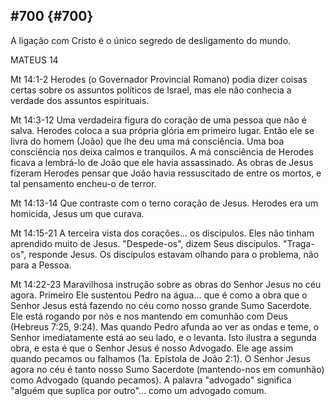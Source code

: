 ## #700 {#700}

A ligação com Cristo é o único segredo de desligamento do mundo.

MATEUS 14

Mt 14:1-2 Herodes (o Governador Provincial Romano) podia dizer coisas certas sobre os assuntos políticos de Israel, mas ele não conhecia a verdade dos assuntos espirituais.

Mt 14:3-12 Uma verdadeira figura do coração de uma pessoa que não é salva. Herodes coloca a sua própria glória em primeiro lugar. Então ele se livra do homem (João) que lhe deu uma má consciência. Uma boa consciência nos deixa calmos e tranquilos. A má consciência de Herodes ficava a lembrá-lo de João que ele havia assassinado. As obras de Jesus fizeram Herodes pensar que João havia ressuscitado de entre os mortos, e tal pensamento encheu-o de terror.

Mt 14:13-14 Que contraste com o terno coração de Jesus. Herodes era um homicida, Jesus um que curava.

Mt 14:15-21 A terceira vista dos corações... os discípulos. Eles não tinham aprendido muito de Jesus. &quot;Despede-os&quot;, dizem Seus discípulos. &quot;Traga-os&quot;, responde Jesus. Os discípulos estavam olhando para o problema, não para a Pessoa.

Mt 14:22-23 Maravilhosa instrução sobre as obras do Senhor Jesus no céu agora. Primeiro Ele sustentou Pedro na água... que é como a obra que o Senhor Jesus está fazendo no céu como nosso grande Sumo Sacerdote. Ele está rogando por nós e nos mantendo em comunhão com Deus (Hebreus 7:25, 9:24). Mas quando Pedro afunda ao ver as ondas e teme, o Senhor imediatamente está ao seu lado, e o levanta. Isto ilustra a segunda obra, e esta é que o Senhor Jesus é nosso Advogado. Ele age assim quando pecamos ou falhamos (1a. Epístola de João 2:1). O Senhor Jesus agora no céu é tanto nosso Sumo Sacerdote (mantendo-nos em comunhão) como Advogado (quando pecamos). A palavra &quot;advogado&quot; significa &quot;alguém que suplica por outro&quot;... como um advogado comum.